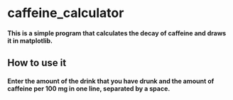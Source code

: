 # caffeine_calculator
#### This is a simple program that calculates the decay of caffeine and draws it in matplotlib.
## How to use it
#### Enter the amount of the drink that you have drunk and the amount of caffeine per 100 mg in one line, separated by a space.
